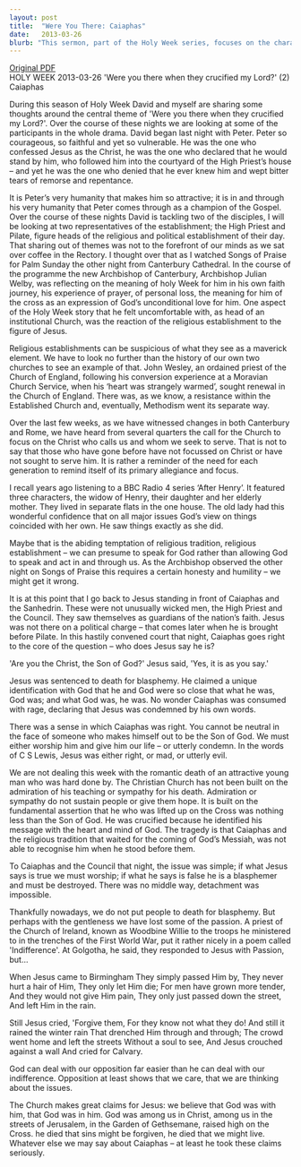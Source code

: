 ```yaml
---
layout: post
title:  "Were You There: Caiaphas"
date:   2013-03-26
blurb: "This sermon, part of the Holy Week series, focuses on the character of Caiaphas, the High Priest, during the crucifixion of Jesus. It explores the religious establishment's reaction to Jesus and the tragic inability of Caiaphas to recognize Jesus as the Messiah. The sermon emphasizes the importance of taking the claims of Jesus seriously and warns against indifference."
---
```

[Original PDF](/assets/pdf/wereyoutherecaiaphas.pdf)    
HOLY WEEK 2013-03-26 'Were you there when they crucified my Lord?' (2) Caiaphas

During this season of Holy Week David and myself are sharing some thoughts around the central theme of 'Were you there when they crucified my Lord?'. Over the course of these nights we are looking at some of the participants in the whole drama. David began last night with Peter. Peter so courageous, so faithful and yet so vulnerable. He was the one who confessed Jesus as the Christ, he was the one who declared that he would stand by him, who followed him into the courtyard of the High Priest’s house – and yet he was the one who denied that he ever knew him and wept bitter tears of remorse and repentance.

It is Peter’s very humanity that makes him so attractive; it is in and through his very humanity that Peter comes through as a champion of the Gospel. Over the course of these nights David is tackling two of the disciples, I will be looking at two representatives of the establishment; the High Priest and Pilate, figure heads of the religious and political establishment of their day. That sharing out of themes was not to the forefront of our minds as we sat over coffee in the Rectory. I thought over that as I watched Songs of Praise for Palm Sunday the other night from Canterbury Cathedral. In the course of the programme the new Archbishop of Canterbury, Archbishop Julian Welby, was reflecting on the meaning of holy Week for him in his own faith journey, his experience of prayer, of personal loss, the meaning for him of the cross as an expression of God’s unconditional love for him. One aspect of the Holy Week story that he felt uncomfortable with, as head of an institutional Church, was the reaction of the religious establishment to the figure of Jesus.

Religious establishments can be suspicious of what they see as a maverick element. We have to look no further than the history of our own two churches to see an example of that. John Wesley, an ordained priest of the Church of England, following his conversion experience at a Moravian Church Service, when his ‘heart was strangely warmed’, sought renewal in the Church of England. There was, as we know, a resistance within the Established Church and, eventually, Methodism went its separate way.

Over the last few weeks, as we have witnessed changes in both Canterbury and Rome, we have heard from several quarters the call for the Church to focus on the Christ who calls us and whom we seek to serve. That is not to say that those who have gone before have not focussed on Christ or have not sought to serve him. It is rather a reminder of the need for each generation to remind itself of its primary allegiance and focus.

I recall years ago listening to a BBC Radio 4 series ‘After Henry’. It featured three characters, the widow of Henry, their daughter and her elderly mother. They lived in separate flats in the one house. The old lady had this wonderful confidence that on all major issues God’s view on things coincided with her own. He saw things exactly as she did.

Maybe that is the abiding temptation of religious tradition, religious establishment – we can presume to speak for God rather than allowing God to speak and act in and through us. As the Archbishop observed the other night on Songs of Praise this requires a certain honesty and humility – we might get it wrong.

It is at this point that I go back to Jesus standing in front of Caiaphas and the Sanhedrin. These were not unusually wicked men, the High Priest and the Council. They saw themselves as guardians of the nation’s faith. Jesus was not there on a political charge – that comes later when he is brought before Pilate. In this hastily convened court that night, Caiaphas goes right to the core of the question – who does Jesus say he is?

'Are you the Christ, the Son of God?' Jesus said, 'Yes, it is as you say.'

Jesus was sentenced to death for blasphemy. He claimed a unique identification with God that he and God were so close that what he was, God was; and what God was, he was. No wonder Caiaphas was consumed with rage, declaring that Jesus was condemned by his own words.

There was a sense in which Caiaphas was right. You cannot be neutral in the face of someone who makes himself out to be the Son of God. We must either worship him and give him our life – or utterly condemn. In the words of C S Lewis, Jesus was either right, or mad, or utterly evil.

We are not dealing this week with the romantic death of an attractive young man who was hard done by. The Christian Church has not been built on the admiration of his teaching or sympathy for his death. Admiration or sympathy do not sustain people or give them hope. It is built on the fundamental assertion that he who was lifted up on the Cross was nothing less than the Son of God. He was crucified because he identified his message with the heart and mind of God. The tragedy is that Caiaphas and the religious tradition that waited for the coming of God’s Messiah, was not able to recognise him when he stood before them.

To Caiaphas and the Council that night, the issue was simple; if what Jesus says is true we must worship; if what he says is false he is a blasphemer and must be destroyed. There was no middle way, detachment was impossible.

Thankfully nowadays, we do not put people to death for blasphemy. But perhaps with the gentleness we have lost some of the passion. A priest of the Church of Ireland, known as Woodbine Willie to the troops he ministered to in the trenches of the First World War, put it rather nicely in a poem called 'Indifference'. At Golgotha, he said, they responded to Jesus with Passion, but…

When Jesus came to Birmingham
They simply passed Him by,
They never hurt a hair of Him,
They only let Him die;
For men have grown more tender,
And they would not give Him pain,
They only just passed down the street,
And left Him in the rain.

Still Jesus cried, 'Forgive them,
For they know not what they do!
And still it rained the winter rain
That drenched Him through and through;
The crowd went home and left the streets
Without a soul to see,
And Jesus crouched against a wall
And cried for Calvary.

God can deal with our opposition far easier than he can deal with our indifference. Opposition at least shows that we care, that we are thinking about the issues.

The Church makes great claims for Jesus:
we believe that God was with him, that God was in him.
God was among us in Christ, among us in the streets of Jerusalem, in the Garden of Gethsemane, raised high on the Cross.
he died that sins might be forgiven, he died that we might live.
Whatever else we may say about Caiaphas – at least he took these claims seriously.
